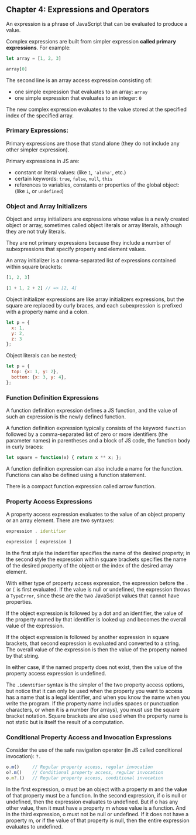 
## Chapter 4: Expressions and Operators

An expression is a phrase of JavaScript that can be evaluated to produce a value.

Complex expressions are built from simpler expression **called primary expressions**. For example:

```javascript
let array = [1, 2, 3]

array[0]
```
The second line is an array access expression consisting of:
  - one simple expression that evaluates to an array: `array`
  - one simple expression that evaluates to an integer: `0`

The new complex expression evaluates to the value stored at the specified index of the specified array.

### Primary Expressions:

Primary expressions are those that stand alone (they do not include any other simpler expression).

Primary expressions in JS are:
  - constant or literal values: (like `1`, `'aloha'`, etc.)
  - certain keywords: `true`, `false`, `null`, `this`
  - references to variables, constants or properties of the global object: (like `i`, or `undefined`)

### Object and Array Initializers

Object and array initializers are expressions whose value is a newly created object or array, sometimes called object literals or array literals, although they are not truly literals.

They are not primary expressions because they include a number of subexpressions that specify property and element values.

An array initializer is a comma-separated list of expressions contained within square brackets:

```javascript
[1, 2, 3]

[1 + 1, 2 + 2] // => [2, 4]
```

Object initializer expressions are like array initializers expressions, but the square are replaced by curly braces, and each subexpression is prefixed with a property name and a colon.

```javascript
let p = {
  x: 1, 
  y: 2, 
  z: 3
};
```

Object literals can be nested;

```javascript
let p = {
  top: {x: 1, y: 2},
  bottom: {x: 3, y: 4},
};
```

### Function Definition Expressions

A function definition expression defines a JS function, and the value of such an expression is the newly defined function.

A function definition expression typically consists of the keyword `function` followed by a comma-separated list of zero or more identifiers (the parameter names) in parentheses and a block of JS code, the function body in curly braces:

```javascript
let square = function(x) { return x ** x; };
```

A function definition expression can also include a name for the function. Functions can also be defined using a function statement.

There is a compact function expression called arrow function.

### Property Access Expressions

A property access expression evaluates to the value of an object property or an array element. There are two syntaxes:

```javascript
expression . identifier

expression [ expression ]
```

In the first style the indentifier specifies the name of the desired property; in the second style the expression within square brackets specifies the name of the desired property of the object or the index of the desired array element. 

With either type of property access expression, the expression before the `.` or `[` is first evaluated. If the value is null or undefined, the
expression throws a `TypeError`, since these are the two JavaScript values that cannot have properties. 

If the object expression is followed by a dot and an identifier, the value of the property named by that identifier is looked up and becomes the overall value of the expression.

If the object expression is followed by another expression in square brackets, that second expression is evaluated and converted to a string.
The overall value of the expression is then the value of the property named by that string. 

In either case, if the named property does not exist, then the value of the property access expression is undefined. 

The `.identifier` syntax is the simpler of the two property access options, but notice that it can only be used when the property you want to
access has a name that is a legal identifier, and when you know the name when you write the program. If the property name includes
spaces or punctuation characters, or when it is a number (for arrays), you must use the square bracket notation. Square brackets are also used
when the property name is not static but is itself the result of a computation.


### Conditional Property Access and Invocation Expressions

Consider the use of the safe navigation operator (in JS called conditional invocation): `?.`

```javascript
o.m()     // Regular property access, regular invocation
o?.m()    // Conditional property access, regular invocation
o.m?.()   // Regular property access, conditional invocation
```
In the first expression, o must be an object with a property m and the value of that property must be a function. In the second expression, if o
is null or undefined, then the expression evaluates to undefined. But if o has any other value, then it must have a property m whose value is a function. And in the third expression, o must not be null or undefined. If it does not have a property m, or if the value of that property is null, then the entire expression evaluates to undefined.
